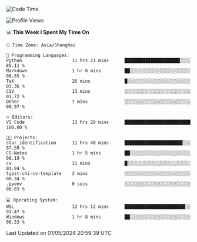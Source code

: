 <!--START_SECTION:waka-->
![Code Time](http://img.shields.io/badge/Code%20Time-1%2C653%20hrs%2036%20mins-blue)

![Profile Views](http://img.shields.io/badge/Profile%20Views-4-blue)

📊 **This Week I Spent My Time On** 

```text
🕑︎ Time Zone: Asia/Shanghai

💬 Programming Languages: 
Python                   11 hrs 21 mins      █████████████████████░░░░   85.11 % 
Markdown                 1 hr 8 mins         ██░░░░░░░░░░░░░░░░░░░░░░░   08.55 % 
TeX                      26 mins             █░░░░░░░░░░░░░░░░░░░░░░░░   03.36 % 
CSV                      13 mins             ░░░░░░░░░░░░░░░░░░░░░░░░░   01.72 % 
Other                    7 mins              ░░░░░░░░░░░░░░░░░░░░░░░░░   00.97 % 

🔥 Editors: 
VS Code                  13 hrs 20 mins      █████████████████████████   100.00 % 

🐱‍💻 Projects: 
star_identification      11 hrs 40 mins      ██████████████████████░░░   87.50 % 
CS-Notes                 1 hr 5 mins         ██░░░░░░░░░░░░░░░░░░░░░░░   08.19 % 
cv                       31 mins             █░░░░░░░░░░░░░░░░░░░░░░░░   03.94 % 
typst-chi-cv-template    2 mins              ░░░░░░░░░░░░░░░░░░░░░░░░░   00.34 % 
.pyenv                   0 secs              ░░░░░░░░░░░░░░░░░░░░░░░░░   00.03 % 

💻 Operating System: 
WSL                      12 hrs 12 mins      ███████████████████████░░   91.47 % 
Windows                  1 hr 8 mins         ██░░░░░░░░░░░░░░░░░░░░░░░   08.53 % 
```


 Last Updated on 01/05/2024 20:59:39 UTC
<!--END_SECTION:waka-->